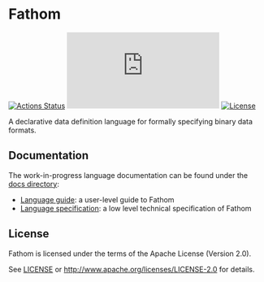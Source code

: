 # Fathom

[![Actions Status][actions-badge]][actions-url]
[![Matrix][matrix-badge]][matrix-lobby]
[![License][license-badge]][license-url]

[actions-badge]: https://github.com/yeslogic/fathom/workflows/Continuous%20integration/badge.svg
[actions-url]: https://github.com/yeslogic/fathom/actions
[matrix-badge]: https://img.shields.io/matrix/fathom-lang:matrix.org?label=%23fathom-lang%3Amatrix.org
[matrix-lobby]: https://app.element.io/#/room/#fathom-lang:matrix.org
[license-badge]: https://img.shields.io/github/license/yeslogic/fathom
[license-url]: ./LICENSE

A declarative data definition language for formally specifying binary
data formats.

## Documentation

The work-in-progress language documentation can be found under the [docs directory](./docs):

-   [Language guide](./docs/guide.md):
    a user-level guide to Fathom
-   [Language specification](./docs/specification.md):
    a low level technical specification of Fathom

## License

Fathom is licensed under the terms of the Apache License (Version 2.0).

See [LICENSE](./LICENSE) or http://www.apache.org/licenses/LICENSE-2.0 for details.

